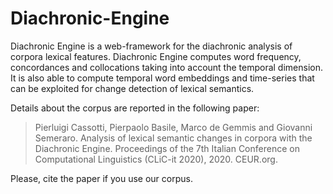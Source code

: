 # Diachronic-Engine
Diachronic Engine is a web-framework for the diachronic analysis of corpora lexical features. Diachronic Engine computes word frequency, concordances and collocations taking into account the temporal dimension. It is also able to compute temporal word embeddings and time-series that can be exploited for change detection of lexical semantics.

Details about the corpus are reported in the following paper:

> Pierluigi Cassotti, Pierpaolo Basile, Marco de Gemmis and Giovanni Semeraro. Analysis of lexical semantic changes in corpora with the Diachronic Engine. Proceedings of the 7th Italian Conference on Computational Linguistics (CLiC-it 2020), 2020. CEUR.org.

Please, cite the paper if you use our corpus.
